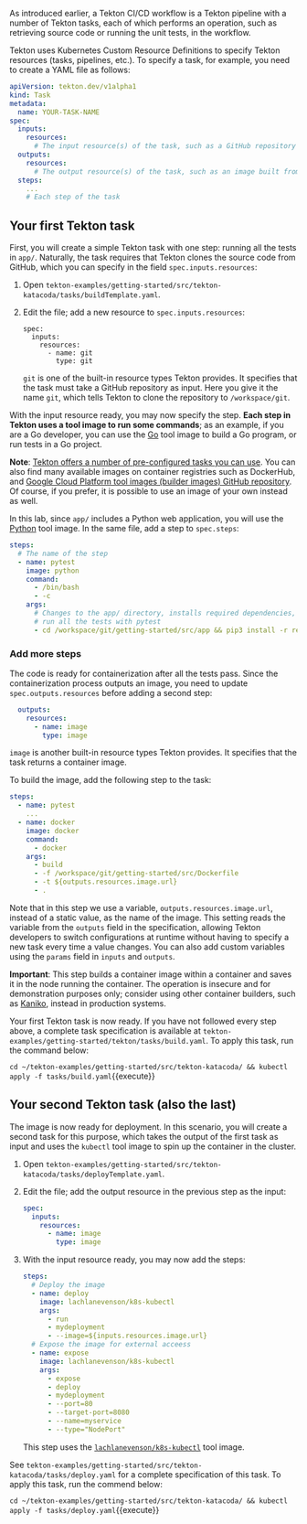 As introduced earlier, a Tekton CI/CD workflow is a Tekton pipeline with a
number of Tekton tasks, each of which performs an operation, such as
retrieving source code or running the unit tests, in the workflow.

Tekton uses Kubernetes Custom Resource Definitions to specify Tekton resources
(tasks, pipelines, etc.). To specify a task, for example, you need to create a
YAML file as follows:

```yaml
apiVersion: tekton.dev/v1alpha1
kind: Task
metadata:
  name: YOUR-TASK-NAME
spec:
  inputs:
    resources:
      # The input resource(s) of the task, such as a GitHub repository
  outputs:
    resources:
      # The output resource(s) of the task, such as an image built from the source
  steps:
    ...
    # Each step of the task
```

## Your first Tekton task

First, you will create a simple Tekton task with one step: running all the
tests in `app/`. Naturally, the task requires that Tekton clones the source
code from GitHub, which you can specify in the field `spec.inputs.resources`:

1. Open `tekton-examples/getting-started/src/tekton-katacoda/tasks/buildTemplate.yaml`.
2. Edit the file; add a new resource to `spec.inputs.resources`:

    ```
    spec:
      inputs:
        resources:
          - name: git
            type: git
    ```

    `git` is one of the built-in resource types Tekton provides. It specifies
    that the task must take a GitHub repository as input. Here you give it
    the name `git`, which tells Tekton to clone the repository to
    `/workspace/git`.

With the input resource ready, you may now specify the step.
**Each step in Tekton uses a tool image to run some commands**; as an example,
if you are a Go developer, you can use the [Go](https://github.com/GoogleCloudPlatform/cloud-builders/tree/master/go)
tool image to build a Go program, or run tests in a Go project. 

**Note**: [Tekton offers a number of pre-configured tasks you can use](https://github.com/tektoncd/catalog).
You can also find many available images on container registries such as
DockerHub, and [Google Cloud Platform tool images (builder images) GitHub repository](https://github.com/GoogleCloudPlatform/cloud-builders).
Of course, if you prefer, it is possible to use an image of your own
instead as well.

In this lab, since `app/` includes a Python web application, you will use the
[Python](https://hub.docker.com/_/python) tool image. In the same file, add a
step to `spec.steps`:

```yaml
steps:
  # The name of the step
  - name: pytest
    image: python
    command:
      - /bin/bash
      - -c
    args:
      # Changes to the app/ directory, installs required dependencies, and
      # run all the tests with pytest
      - cd /workspace/git/getting-started/src/app && pip3 install -r requirements.txt && pip3 install -r dev_requirements.txt && pytest .
```

### Add more steps

The code is ready for containerization after all the tests pass. Since the
containerization process outputs an image, you need to update
`spec.outputs.resources` before adding a second step:

```yaml
  outputs:
    resources:
      - name: image
        type: image
```

`image` is another built-in resource types Tekton provides. It specifies
that the task returns a container image.

To build the image, add the following step to the task:

```yaml
steps:
  - name: pytest
    ...
  - name: docker
    image: docker
    command:
      - docker
    args:
      - build
      - -f /workspace/git/getting-started/src/Dockerfile
      - -t ${outputs.resources.image.url}
      - .
```

Note that in this step we use a variable, `outputs.resources.image.url`,
instead of a static value, as the name of the image. This setting reads
the variable from the `outputs` field in the specification, allowing
Tekton developers to switch configurations at runtime without having to
specify a new task every time a value changes. You can also add custom
variables using the `params` field in `inputs` and `outputs`.

**Important**: This step builds a container image within a container and saves
it in the node running the container. The operation is insecure and for
demonstration purposes only; consider using other container builders, such
as [Kaniko](https://github.com/GoogleContainerTools/kaniko), instead in
production systems.

Your first Tekton task is now ready. If you have not followed every step above,
a complete task specification is available at
`tekton-examples/getting-started/tekton/tasks/build.yaml`.
To apply this task, run the command below:

`cd ~/tekton-examples/getting-started/src/tekton-katacoda/ && kubectl apply -f tasks/build.yaml`{{execute}}

## Your second Tekton task (also the last)

The image is now ready for deployment. In this scenario, you will create a
second task for this purpose, which takes the output of the first task
as input and uses the `kubectl` tool image to spin up the container in the
cluster.

1. Open `tekton-examples/getting-started/src/tekton-katacoda/tasks/deployTemplate.yaml`.
2. Edit the file; add the output resource in the previous step as the input:

    ```yaml
    spec:
      inputs:
        resources:
          - name: image
            type: image
    ```

3. With the input resource ready, you may now add the steps:

    ```yaml
    steps:
      # Deploy the image
      - name: deploy
        image: lachlanevenson/k8s-kubectl
        args:
          - run
          - mydeployment
          - --image=${inputs.resources.image.url}
      # Expose the image for external acceess
      - name: expose
        image: lachlanevenson/k8s-kubectl
        args:
          - expose
          - deploy
          - mydeployment
          - --port=80
          - --target-port=8080
          - --name=myservice
          - --type="NodePort"
    ```

    This step uses the [`lachlanevenson/k8s-kubectl`](https://hub.docker.com/r/lachlanevenson/k8s-kubectl)
    tool image.

See `tekton-examples/getting-started/src/tekton-katacoda/tasks/deploy.yaml`
for a complete specification of this task. To apply this task, run
the commend below:

`cd ~/tekton-examples/getting-started/src/tekton-katacoda/ && kubectl apply -f tasks/deploy.yaml`{{execute}}